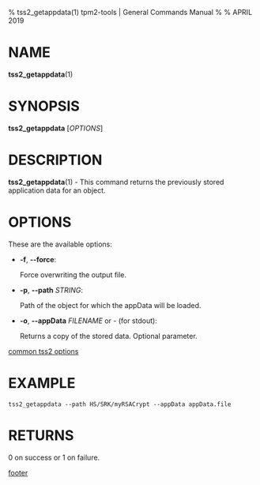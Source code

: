 % tss2_getappdata(1) tpm2-tools | General Commands Manual
%
% APRIL 2019

# NAME

**tss2_getappdata**(1)

# SYNOPSIS

**tss2_getappdata** [*OPTIONS*]

# DESCRIPTION

**tss2_getappdata**(1) - This command returns the previously stored application data for an object.

# OPTIONS

These are the available options:

  * **-f**, **\--force**:

    Force overwriting the output file.

  * **-p**, **\--path** _STRING_:

    Path of the object for which the appData will be loaded.

  * **-o**, **\--appData** _FILENAME_ or _-_ (for stdout):

    Returns a copy of the stored data. Optional parameter.

[common tss2 options](common/tss2-options.md)

# EXAMPLE
```
tss2_getappdata --path HS/SRK/myRSACrypt --appData appData.file
```

# RETURNS

0 on success or 1 on failure.

[footer](common/footer.md)
